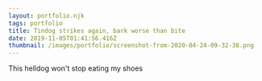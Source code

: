 ```yaml
---
layout: portfolio.njk
tags: portfolio
title: Tindog strikes again, bark worse than bite
date: 2019-11-05T01:41:56.416Z
thumbnail: /images/portfolio/screenshot-from-2020-04-24-09-32-38.png
---
```

This helldog won't stop eating my shoes